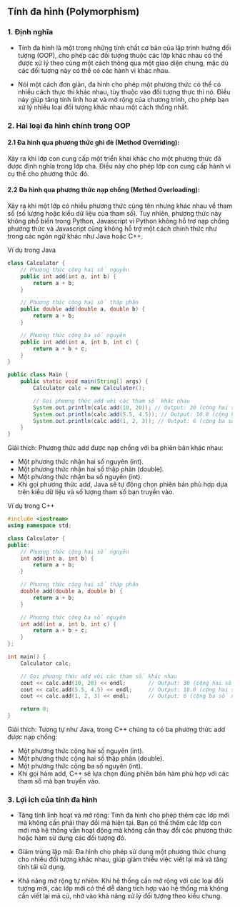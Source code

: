 ## Tính đa hình (Polymorphism)

### 1. Định nghĩa
- Tính đa hình là một trong những tính chất cơ bản của lập trình hướng đối tượng (OOP), cho phép các đối tượng thuộc các lớp khác nhau có thể được xử lý theo cùng một cách thông qua một giao diện chung, mặc dù các đối tượng này có thể có các hành vi khác nhau.

- Nói một cách đơn giản, đa hình cho phép một phương thức có thể có nhiều cách thực thi khác nhau, tùy thuộc vào đối tượng thực thi nó. Điều này giúp tăng tính linh hoạt và mở rộng của chương trình, cho phép bạn xử lý nhiều loại đối tượng khác nhau một cách thống nhất.

### 2. Hai loại đa hình chính trong OOP
#### 2.1 Đa hình qua phương thức ghi đè (Method Overriding):
Xảy ra khi lớp con cung cấp một triển khai khác cho một phương thức đã được định nghĩa trong lớp cha. Điều này cho phép lớp con cung cấp hành vi cụ thể cho phương thức đó.

#### 2.2 Đa hình qua phương thức nạp chồng (Method Overloading):
Xảy ra khi một lớp có nhiều phương thức cùng tên nhưng khác nhau về tham số (số lượng hoặc kiểu dữ liệu của tham số). Tuy nhiên, phương thức này không phổ biến trong Python, Javascript vì Python không hỗ trợ nạp chồng phương thức và Javascript cũng không hỗ trợ một cách chính thức như trong các ngôn ngữ khác như Java hoặc C++.

Ví dụ trong Java
```java
class Calculator {
    // Phương thức cộng hai số nguyên
    public int add(int a, int b) {
        return a + b;
    }

    // Phương thức cộng hai số thập phân
    public double add(double a, double b) {
        return a + b;
    }

    // Phương thức cộng ba số nguyên
    public int add(int a, int b, int c) {
        return a + b + c;
    }
}

public class Main {
    public static void main(String[] args) {
        Calculator calc = new Calculator();

        // Gọi phương thức add với các tham số khác nhau
        System.out.println(calc.add(10, 20)); // Output: 30 (cộng hai số nguyên)
        System.out.println(calc.add(5.5, 4.5)); // Output: 10.0 (cộng hai số thập phân)
        System.out.println(calc.add(1, 2, 3)); // Output: 6 (cộng ba số nguyên)
    }
}

```
Giải thích:
Phương thức add được nạp chồng với ba phiên bản khác nhau:
- Một phương thức nhận hai số nguyên (int).
- Một phương thức nhận hai số thập phân (double).
- Một phương thức nhận ba số nguyên (int).
- Khi gọi phương thức add, Java sẽ tự động chọn phiên bản phù hợp dựa trên kiểu dữ liệu và số lượng tham số bạn truyền vào.

Ví dụ trong C++
```cpp
#include <iostream>
using namespace std;

class Calculator {
public:
    // Phương thức cộng hai số nguyên
    int add(int a, int b) {
        return a + b;
    }

    // Phương thức cộng hai số thập phân
    double add(double a, double b) {
        return a + b;
    }

    // Phương thức cộng ba số nguyên
    int add(int a, int b, int c) {
        return a + b + c;
    }
};

int main() {
    Calculator calc;

    // Gọi phương thức add với các tham số khác nhau
    cout << calc.add(10, 20) << endl;       // Output: 30 (cộng hai số nguyên)
    cout << calc.add(5.5, 4.5) << endl;     // Output: 10.0 (cộng hai số thập phân)
    cout << calc.add(1, 2, 3) << endl;      // Output: 6 (cộng ba số nguyên)

    return 0;
}
```
Giải thích:
Tương tự như Java, trong C++ chúng ta có ba phương thức add được nạp chồng:
- Một phương thức cộng hai số nguyên (int).
- Một phương thức cộng hai số thập phân (double).
- Một phương thức cộng ba số nguyên (int).
- Khi gọi hàm add, C++ sẽ lựa chọn đúng phiên bản hàm phù hợp với các tham số mà bạn truyền vào.

### 3. Lợi ích của tính đa hình
- Tăng tính linh hoạt và mở rộng: Tính đa hình cho phép thêm các lớp mới mà không cần phải thay đổi mã hiện tại. Bạn có thể thêm các lớp con mới mà hệ thống vẫn hoạt động mà không cần thay đổi các phương thức hoặc hàm sử dụng các đối tượng đó.

- Giảm trùng lặp mã: Đa hình cho phép sử dụng một phương thức chung cho nhiều đối tượng khác nhau, giúp giảm thiểu việc viết lại mã và tăng tính tái sử dụng.

- Khả năng mở rộng tự nhiên: Khi hệ thống cần mở rộng với các loại đối tượng mới, các lớp mới có thể dễ dàng tích hợp vào hệ thống mà không cần viết lại mã cũ, nhờ vào khả năng xử lý đối tượng theo kiểu chung.